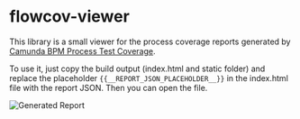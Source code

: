 # flowcov-viewer

This library is a small viewer for the process coverage reports generated by [Camunda BPM Process Test Coverage](https://github.com/camunda-community-hub/camunda-bpm-process-test-coverage).

To use it, just copy the build output (index.html and static folder) and replace the placeholder `{{__REPORT_JSON_PLACEHOLDER__}}` in the index.html file with the report JSON. Then you can open the file.

![Generated Report](static/screenshot.png)
